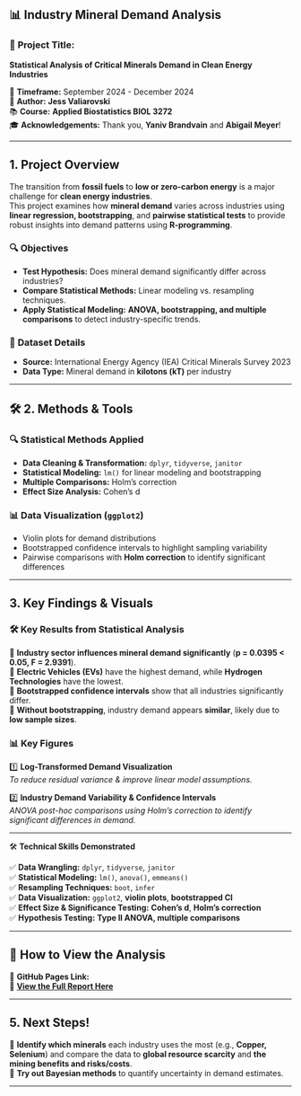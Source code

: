 ## 📊 **Industry Mineral Demand Analysis**  

### 🚀 **Project Title:**  
**Statistical Analysis of Critical Minerals Demand in Clean Energy Industries**  

📅 **Timeframe:** September 2024 - December 2024  
📍 **Author:** **Jess Valiarovski**  
📚 **Course:** **Applied Biostatistics BIOL 3272**  
🎓 **Acknowledgements:** Thank you, **Yaniv Brandvain** and **Abigail Meyer**!  

---

## **1. Project Overview**  
The transition from **fossil fuels** to **low or zero-carbon energy** is a major challenge for **clean energy industries**.  
This project examines how **mineral demand** varies across industries using **linear regression, bootstrapping**, and **pairwise statistical tests** to provide robust insights into demand patterns using **R-programming**.  

### 🔍 **Objectives**  
- **Test Hypothesis:** Does mineral demand significantly differ across industries?  
- **Compare Statistical Methods:** Linear modeling vs. resampling techniques.  
- **Apply Statistical Modeling:** **ANOVA, bootstrapping, and multiple comparisons** to detect industry-specific trends.  

### 🔬 **Dataset Details**  
- **Source:** International Energy Agency (IEA) Critical Minerals Survey 2023  
- **Data Type:** Mineral demand in **kilotons (kT)** per industry  

---

## 🛠️ **2. Methods & Tools**  

### 🔍 **Statistical Methods Applied**  
- **Data Cleaning & Transformation:** `dplyr`, `tidyverse`, `janitor`  
- **Statistical Modeling:** `lm()` for linear modeling and bootstrapping  
- **Multiple Comparisons:** Holm’s correction  
- **Effect Size Analysis:** Cohen’s d  

### 📊 **Data Visualization (`ggplot2`)**  
- Violin plots for demand distributions  
- Bootstrapped confidence intervals to highlight sampling variability  
- Pairwise comparisons with **Holm correction** to identify significant differences  

---

## **3. Key Findings & Visuals**  

### 🛠 **Key Results from Statistical Analysis**  
📌 **Industry sector influences mineral demand significantly** (**p = 0.0395 < 0.05, F = 2.9391**).  
📌 **Electric Vehicles (EVs)** have the highest demand, while **Hydrogen Technologies** have the lowest.  
📌 **Bootstrapped confidence intervals** show that all industries significantly differ.  
📌 **Without bootstrapping**, industry demand appears **similar**, likely due to **low sample sizes**.  

### 📊 **Key Figures**  
1️⃣ **Log-Transformed Demand Visualization**  
*To reduce residual variance & improve linear model assumptions.*  

2️⃣ **Industry Demand Variability & Confidence Intervals**  
*ANOVA post-hoc comparisons using Holm’s correction to identify significant differences in demand.*  

---

🛠️ **Technical Skills Demonstrated**

✅ **Data Wrangling:** `dplyr`, `tidyverse`, `janitor`  
✅ **Statistical Modeling:** `lm()`, `anova()`, `emmeans()`  
✅ **Resampling Techniques:** `boot`, `infer`  
✅ **Data Visualization:** `ggplot2`, **violin plots**, **bootstrapped CI**  
✅ **Effect Size & Significance Testing:** **Cohen’s d**, **Holm’s correction**  
✅ **Hypothesis Testing:** **Type II ANOVA, multiple comparisons**  

---

## 📢 **How to View the Analysis**  
📌 **GitHub Pages Link:**  
📎 **[View the Full Report Here](https://jess-valiarovski.github.io/industry-mineral-demand/)**  

---

## **5. Next Steps!**  

🔹 **Identify which minerals** each industry uses the most (e.g., **Copper, Selenium**) and compare the data to **global resource scarcity** and **the mining benefits and risks/costs**.  
🔹 **Try out Bayesian methods** to quantify uncertainty in demand estimates.  

---

